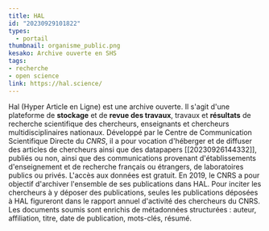 ```yaml
---
title: HAL
id: "20230929101822"
types:
  - portail 
thumbnail: organisme_public.png
kesako: Archive ouverte en SHS
tags:
- recherche
- open science
link: https://hal.science/
---
```

Hal (Hyper Article en Ligne) est une archive ouverte.
Il s'agit d'une plateforme de **stockage** et de **revue des travaux**, travaux et **résultats** de recherche scientifique des chercheurs, enseignants et chercheurs multidisciplinaires nationaux. Développé par le Centre de Communication Scientifique Directe du _CNRS_, il a pour vocation d'héberger et de diffuser des articles de chercheurs ainsi que des datapapers [[20230926144332]], publiés ou non, ainsi que des communications provenant d'établissements d'enseignement et de recherche français ou étrangers, de laboratoires publics ou privés. L'accès aux données est gratuit. En 2019, le CNRS a pour objectif d'archiver l'ensemble de ses publications dans HAL. Pour inciter les chercheurs à y déposer des publications, seules les publications déposées à HAL figureront dans le rapport annuel d'activité des chercheurs du CNRS. Les documents soumis sont enrichis de métadonnées structurées : auteur, affiliation, titre, date de publication, mots-clés, résumé. 

